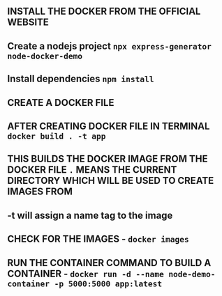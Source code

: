 ## INSTALL THE DOCKER FROM THE OFFICIAL WEBSITE

## Create a nodejs project `npx express-generator node-docker-demo`
## Install dependencies `npm install`

## CREATE A DOCKER FILE

## AFTER CREATING DOCKER FILE IN TERMINAL `docker build . -t app`
## THIS BUILDS THE DOCKER IMAGE FROM THE DOCKER FILE `.` MEANS THE CURRENT DIRECTORY WHICH WILL BE USED TO CREATE IMAGES FROM
## -t will assign a name tag to the image

## CHECK FOR THE IMAGES - `docker images`
## RUN THE CONTAINER COMMAND TO BUILD A CONTAINER - `docker run -d --name node-demo-container -p 5000:5000 app:latest`